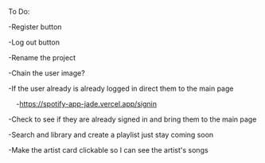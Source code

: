 To Do:

-Register button

-Log out button

-Rename the project

-Chain the user image?

-If the user already is already logged in direct them to the main page

    -https://spotify-app-jade.vercel.app/signin

-Check to see if they are already signed in and bring them to the main page

-Search and library and create a playlist just stay coming soon

-Make the artist card clickable so I can see the artist's songs
